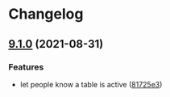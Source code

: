 # Changelog

## [9.1.0](https://www.github.com/Financial-Times/origami-monorepo/compare/o-table-v9.0.2...o-table-v9.1.0) (2021-08-31)


### Features

* let people know a table is active ([81725e3](https://www.github.com/Financial-Times/origami-monorepo/commit/81725e3a9f9bbdb666df827d5775a7c8d65a17ef))
